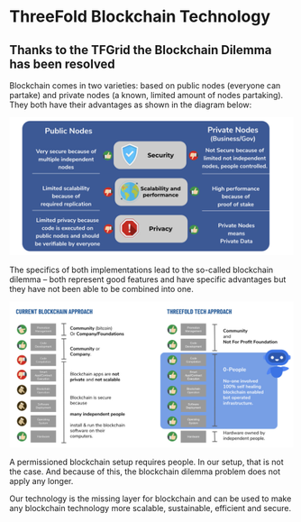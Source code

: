 # ThreeFold Blockchain Technology 


## Thanks to the TFGrid the Blockchain Dilemma has been resolved 

Blockchain comes in two varieties: based on public nodes (everyone can partake) and private nodes (a known, limited amount of nodes partaking). They both have their advantages as shown in the diagram below:

![alt_text](img/public_private_nodes.jpg)


The specifics of both implementations lead to the so-called blockchain dilemma – both represent good features and have specific advantages but they have not been able to be combined into one. 

![alt_text](img/blockchain_vs_threefold.jpg)


A permissioned blockchain setup requires people. In our setup, that is not the case. And because of this, the blockchain dilemma problem does not apply any longer.

Our technology is the missing layer for blockchain and can be used to make any blockchain technology more scalable, sustainable, efficient and secure.
